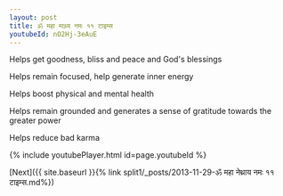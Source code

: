 ```yaml
---
layout: post
title: ॐ महा माथ्र्य नमः ११ टाइम्स
youtubeId: nO2Hj-3eAuE
---
```

 
 
Helps get goodness, bliss and peace and God's blessings
 
Helps remain focused, help generate inner energy 
 
Helps boost physical and mental health 
 
Helps remain grounded and generates a sense of gratitude towards the greater power 
 
Helps reduce bad karma
 
 
 
 


{% include youtubePlayer.html id=page.youtubeId %}
 
[Next]({{ site.baseurl }}{% link  split1/_posts/2013-11-29-ॐ महा नेथ्राय नमः ११ टाइम्स.md%})
 
